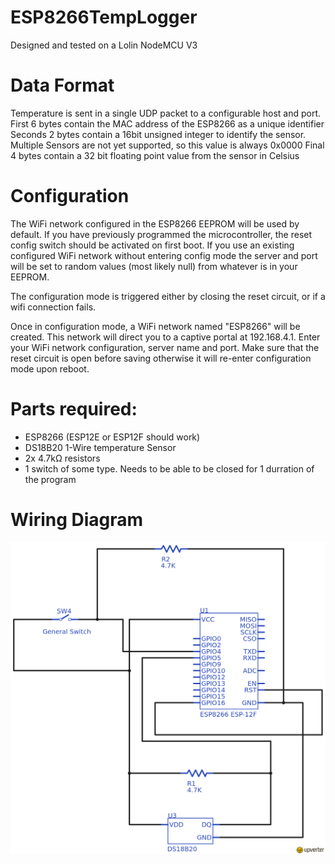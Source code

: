 # ESP8266TempLogger
Designed and tested on a Lolin NodeMCU V3

# Data Format
Temperature is sent in a single UDP packet to a configurable host and port.
First 6 bytes contain the MAC address of the ESP8266 as a unique identifier
Seconds 2 bytes contain a 16bit unsigned integer to identify the sensor. Multiple Sensors are not yet supported, so this value is always 0x0000
Final 4 bytes contain a 32 bit floating point value from the sensor in Celsius 

# Configuration
The WiFi network configured in the ESP8266 EEPROM will be used by default. If you have previously programmed the microcontroller, the reset config switch should be activated on first boot. If you use an existing configured WiFi network without entering config mode the server and port will be set to random values (most likely null) from whatever is in your EEPROM.

The configuration mode is triggered either by closing the reset circuit, or if a wifi connection fails. 

Once in configuration mode, a WiFi network named "ESP8266" will be created. This network will direct you to a captive portal at 192.168.4.1. Enter your WiFi network configuration, server name and port. Make sure that the reset circuit is open before saving otherwise it will re-enter configuration mode upon reboot. 

# Parts required:
 * ESP8266 (ESP12E or ESP12F should work)
 * DS18B20 1-Wire temperature Sensor
 * 2x 4.7kΩ resistors
 * 1 switch of some type. Needs to be able to be closed for 1 durration of the program
 
 # Wiring Diagram
![schematic](/Wiring.png "Wiring Diagram")
